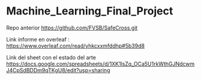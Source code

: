 # Machine_Learning_Final_Project

Repo anterior https://github.com/FVSB/SafeCross.git


Link informe en overleaf : https://www.overleaf.com/read/yhkcxxmfddhp#5b39d8


Link del sheet con el estado del arte https://docs.google.com/spreadsheets/d/1XK1lsZq_OCa5U1rkWthGJNdcwmJ4CpSdBDDm9qTKgU8/edit?usp=sharing